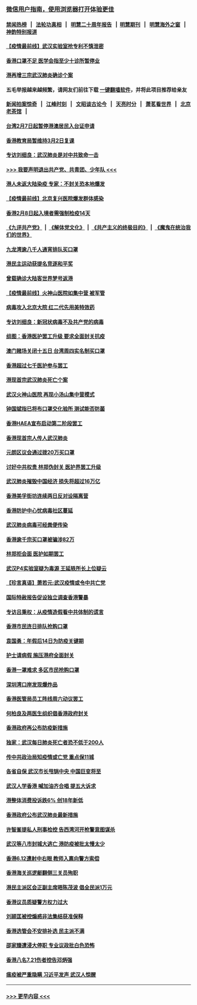 ### [微信用户指南，使用浏览器打开体验更佳](https://github.com/gfw-breaker/banned-news1/blob/master/indexes/wechat-guide.md?t=0)
#### [禁闻热榜](热点新闻.md?t=0)  &nbsp;&nbsp;|&nbsp;&nbsp; [法轮功真相](https://github.com/gfw-breaker/truth/blob/master/README.md?t=0) &nbsp;&nbsp;|&nbsp;&nbsp; [明慧二十周年报告](https://github.com/gfw-breaker/mh-reports/blob/master/README.md?t=0) &nbsp;&nbsp;|&nbsp;&nbsp;[明慧期刊](https://github.com/gfw-breaker/mh-qikan) &nbsp;&nbsp;|&nbsp;&nbsp; [明慧海外之窗](https://github.com/gfw-breaker/mh-news/blob/master/README.md?t=0) &nbsp;&nbsp;|&nbsp;&nbsp; [神韵特别报道](https://github.com/gfw-breaker/mh-news/blob/master/shenyun.md?t=0)
#### [【疫情最前线】武汉实验室抢专利不慎泄密](../pages/nsc415/n11850310.md?t=02071533) 
#### [香港口罩不足 医学会指至少十诊所暂停业](../pages/nsc415/n11850301.md?t=02071533) 
#### [港再增三宗武汉肺炎确诊个案](../pages/nsc415/n11850328.md?t=02071533) 
#### 五毛举报越来越频繁，请网友们前往下载 [一键翻墙软件](https://github.com/gfw-breaker/ssr-accounts)，并将此项目推荐给亲友
#### [新闻拍案惊奇](https://github.com/gfw-breaker/banned-news1/blob/master/pages/link4.md) &nbsp;&nbsp;|&nbsp;&nbsp; [江峰时刻](https://github.com/gfw-breaker/banned-news1/blob/master/pages/link4.md) &nbsp;&nbsp;|&nbsp;&nbsp; [文昭谈古论今](https://github.com/gfw-breaker/banned-news1/blob/master/pages/link4.md) &nbsp;&nbsp;|&nbsp;&nbsp; [天亮时分](https://github.com/gfw-breaker/banned-news1/blob/master/pages/link4.md) &nbsp;&nbsp;|&nbsp;&nbsp; [萧茗看世界](https://github.com/gfw-breaker/banned-news1/blob/master/pages/link4.md) &nbsp;&nbsp;|&nbsp;&nbsp; [北京老茶馆](https://github.com/gfw-breaker/banned-news1/blob/master/pages/link4.md) &nbsp;&nbsp;|&nbsp;&nbsp; 
#### [台湾2月7日起暂停港澳居民入台证申请](../pages/nsc415/n11850304.md?t=02071533) 
#### [香港教育局暂维持3月2日复课](../pages/nsc415/n11850260.md?t=02071533) 
#### [专访刘细良：武汉肺炎是对中共致命一击](../pages/nsc415/n11849934.md?t=02071533) 
#### [>>> 我要声明退出共产党、共青团、少年队 <<<](https://github.com/begood0513/goodnews/blob/master/quit/letter.md) 
#### [港人未返大陆染疫 专家：不封关恐本地爆发](../pages/nsc415/n11848021.md?t=02071533) 
#### [【疫情最前线】北京复兴医院爆发群体感染](../pages/nsc415/n11847626.md?t=02071533) 
#### [香港2月8日起入境者需强制检疫14天](../pages/nsc415/n11847658.md?t=02071533) 
#### [《九评共产党》](https://github.com/begood0513/9ping.md/blob/master/README.md) &nbsp;|&nbsp; [《解体党文化》](../../../../jtdwh.md/blob/master/README.md)  &nbsp;|&nbsp; [《共产主义的终极目的》](../../../../gczydzjmd.md/blob/master/README.md) &nbsp;|&nbsp; [《魔鬼在统治我们的世界》](../../../../mgztzwmdsj.md/blob/master/README.md) 
#### [九龙湾逾八千人通宵排队买口罩](../pages/nsc415/n11847647.md?t=02071533) 
#### [港民主运动获提名竞逐和平奖](../pages/nsc415/n11847633.md?t=02071533) 
#### [曾载确诊大陆客世界梦号返港](../pages/nsc415/n11847608.md?t=02071533) 
#### [【疫情最前线】火神山医院如集中营 被军管](../pages/nsc415/n11847524.md?t=02071533) 
#### [病毒攻入北京大院 红二代先用美特效药](../pages/nsc415/n11847427.md?t=02071533) 
#### [专访刘细良：新冠状病毒不及共产党的病毒](../pages/nsc415/n11847164.md?t=02071533) 
#### [组图：香港医护罢工升级 要求全面封关抗疫](../pages/nsc415/n11844107.md?t=02071533) 
#### [澳门赌场关闭十五日 台湾周四实名制买口罩](../pages/nsc415/n11845083.md?t=02071533) 
#### [香港超过七千医护参与罢工](../pages/nsc415/n11845051.md?t=02071533) 
#### [港现首宗武汉肺炎死亡个案](../pages/nsc415/n11844998.md?t=02071533) 
#### [武汉火神山医院 再现小汤山集中营模式](../pages/nsc415/n11844763.md?t=02071533) 
#### [钟国斌指已将布口罩交化验所 测试能否防菌](../pages/nsc415/n11842783.md?t=02071533) 
#### [香港HAEA宣布启动第二阶段罢工](../pages/nsc415/n11842723.md?t=02071533) 
#### [香港现首宗人传人武汉肺炎](../pages/nsc415/n11842766.md?t=02071533) 
#### [元朗区议会通过拨20万买口罩](../pages/nsc415/n11842754.md?t=02071533) 
#### [讨好中共权贵 林郑伪封关 医护界罢工升级](../pages/nsc415/n11842359.md?t=02071533) 
#### [武汉肺炎摧毁中国经济 损失将超过16万亿](../pages/nsc415/n11839723.md?t=02071533) 
#### [香港美孚街坊连续两日反对设隔离营](../pages/nsc415/n11839962.md?t=02071533) 
#### [香港防护中心忧病毒社区蔓延](../pages/nsc415/n11839933.md?t=02071533) 
#### [武汉肺炎病毒可经粪便传染](../pages/nsc415/n11839939.md?t=02071533) 
#### [香港逾千宗买口罩被骗涉82万](../pages/nsc415/n11839914.md?t=02071533) 
#### [林郑拒会面 医护如期罢工](../pages/nsc415/n11839892.md?t=02071533) 
#### [武汉P4实验室疑为毒源 王延轶所长上位疑云](../pages/nsc415/n11835543.md?t=02071533) 
#### [【珍言真语】萧若元:武汉疫情或令中共亡党](../pages/nsc415/n11829394.md?t=02071533) 
#### [国际特赦报告促设独立调查香港警暴](../pages/nsc415/n11833845.md?t=02071533) 
#### [专访吕秉权：从疫情造假看中共体制的谎言](../pages/nsc415/n11833813.md?t=02071533) 
#### [香港市民连日排队抢购口罩](../pages/nsc415/n11833794.md?t=02071533) 
#### [袁国勇：年假后14日为防疫关键期](../pages/nsc415/n11831088.md?t=02071533) 
#### [护士请病假 施压港府全面封关](../pages/nsc415/n11831030.md?t=02071533) 
#### [香港一罩难求 多区市民抢购口罩](../pages/nsc415/n11831002.md?t=02071533) 
#### [深圳湾口岸发现爆炸品](../pages/nsc415/n11828802.md?t=02071533) 
#### [香港医管局员工阵线周六动议罢工](../pages/nsc415/n11828762.md?t=02071533) 
#### [何柏良及两医生组织倡香港政府封关](../pages/nsc415/n11828749.md?t=02071533) 
#### [香港政府再公布防疫新措施](../pages/nsc415/n11828716.md?t=02071533) 
#### [独家：武汉每日肺炎死亡者恐不低于200人](../pages/nsc415/n11828240.md?t=02071533) 
#### [传中共政治局知疫情或亡党 重点保11城](../pages/nsc415/n11828145.md?t=02071533) 
#### [各省自保 武汉市长甩锅中央 中国巨变将至](../pages/nsc415/n11828021.md?t=02071533) 
#### [武汉人学香港 喊加油齐合唱 提五大诉求](../pages/nsc415/n11827046.md?t=02071533) 
#### [港整体消费投诉跌6% 创18年新低](../pages/nsc415/n11817280.md?t=02071533) 
#### [香港政府公布武汉肺炎最新措施](../pages/nsc415/n11817152.md?t=02071533) 
#### [许智峯提私人刑事检控 告西湾河开枪警意图谋杀](../pages/nsc415/n11817132.md?t=02071533) 
#### [武汉等八市封城大逃亡 港防疫被批太慢太少](../pages/nsc415/n11817058.md?t=02071533) 
#### [香港6.12遭射中右眼 教师入禀向警方索偿](../pages/nsc415/n11814678.md?t=02071533) 
#### [香港海关巡逻艇翻侧三关员殉职](../pages/nsc415/n11814604.md?t=02071533) 
#### [港民主派区会正副主席晤陈茂波 倡全民派1万元](../pages/nsc415/n11814582.md?t=02071533) 
#### [香港议员质疑警方权力过大](../pages/nsc415/n11814560.md?t=02071533) 
#### [刘颕匡被控煽惑非法集结获准保释](../pages/nsc415/n11811727.md?t=02071533) 
#### [香港选管会不安排补选 民主派不满](../pages/nsc415/n11811691.md?t=02071533) 
#### [邵家臻遭浸大停职 专业议政批白色恐怖](../pages/nsc415/n11811670.md?t=02071533) 
#### [香港八名7.21伤者控告邓炳强](../pages/nsc415/n11811623.md?t=02071533) 
#### [瘟疫被严重隐瞒 习近平发声 武汉人惊醒](../pages/nsc415/n11811186.md?t=02071533) 

----
#### [ >>> 更早内容 <<< ](../indexes/nsc415-earlier.md)
